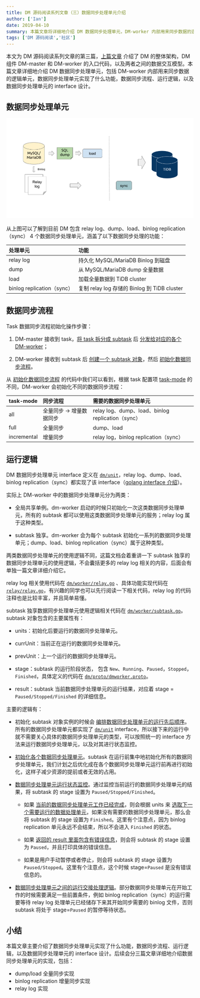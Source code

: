```yaml
---
title: DM 源码阅读系列文章（三）数据同步处理单元介绍
author: ['Ian']
date: 2019-04-10
summary: 本篇文章将详细地介绍 DM 数据同步处理单元，DM-worker 内部用来同步数据的逻辑单元，包括数据同步处理单元实现了什么功能，数据同步流程、运行逻辑，以及数据同步处理单元的 interface 设计。
tags: ['DM 源码阅读','社区']
---
```


本文为 DM 源码阅读系列文章的第三篇，[上篇文章](https://pingcap.com/blog-cn/dm-source-code-reading-2/) 介绍了 DM 的整体架构，DM 组件 DM-master 和 DM-worker 的入口代码，以及两者之间的数据交互模型。本篇文章详细地介绍 DM 数据同步处理单元，包括 DM-worker 内部用来同步数据的逻辑单元，数据同步处理单元实现了什么功能，数据同步流程、运行逻辑，以及数据同步处理单元的 interface 设计。

## 数据同步处理单元

![](media/dm-source-code-reading-3/1.png)

从上图可以了解到目前 DM 包含 relay log、dump、load、binlog replication（sync） 4 个数据同步处理单元，涵盖了以下数据同步处理的功能：

| 处理单元 | 功能 |
|:------|:--------------------|
| relay log | 持久化 MySQL/MariaDB Binlog 到磁盘 |
| dump | 从 MySQL/MariaDB dump 全量数据 |
| load | 加载全量数据到 TiDB cluster |
| binlog replication（sync） | 复制 relay log 存储的 Binlog 到 TiDB cluster |

## 数据同步流程

Task 数据同步流程初始化操作步骤：

1. DM-master 接收到 task，[将 task 拆分成 subtask](https://github.com/pingcap/dm/blob/6855ea4e40bb5e3775709054a59a55c628a0922f/dm/master/server.go#L190) 后 [分发给对应的各个 DM-worker](https://github.com/pingcap/dm/blob/6855ea4e40bb5e3775709054a59a55c628a0922f/dm/master/server.go#L248)；

2. DM-worker 接收到 subtask 后 [创建一个 subtask 对象](https://github.com/pingcap/dm/blob/6855ea4e40bb5e3775709054a59a55c628a0922f/dm/worker/server.go#L160)，然后 [初始化数据同步流程](https://github.com/pingcap/dm/blob/6855ea4e40bb5e3775709054a59a55c628a0922f/dm/worker/subtask.go#L84)。

从 [初始化数据同步流程](https://github.com/pingcap/dm/blob/6855ea4e40bb5e3775709054a59a55c628a0922f/dm/worker/subtask.go#L84) 的代码中我们可以看到，根据 task 配置项 [task-mode](https://github.com/pingcap/dm/blob/6855ea4e40bb5e3775709054a59a55c628a0922f/dm/config/task.go#L220) 的不同，DM-worker 会初始化不同的数据同步流程：

| task-mode | 同步流程 | 需要的数据同步处理单元 |
|:----------|:----------------|:------------------|
| all | 全量同步 -> 增量数据同步 | relay log、dump、load、binlog replication（sync） |
| full | 全量同步 | dump、load |
| incremental | 增量同步 | relay log，binlog replication（sync） |

## 运行逻辑

DM 数据同步处理单元 interface 定义在 [`dm/unit`](https://github.com/pingcap/dm/blob/6855ea4e40bb5e3775709054a59a55c628a0922f/dm/unit/unit.go)，relay log、dump、load、binlog replication（sync）都实现了该 interface（[golang interface 介绍](https://golang.org/doc/effective_go.html#interfaces)）。

实际上 DM-worker 中的数据同步处理单元分为两类：

* 全局共享单例。dm-worker 启动的时候只初始化一次这类数据同步处理单元，所有的 subtask 都可以使用这类数据同步处理单元的服务；relay log 属于这种类型。

* subtask 独享。dm-worker 会为每个 subtask 初始化一系列的数据同步处理单元；dump、load、binlog replication（sync）属于这种类型。

两类数据同步处理单元的使用逻辑不同，这篇文档会着重讲一下 subtask 独享的数据同步处理单元的使用逻辑，不会囊括更多的 relay log 相关的内容，后面会有单独一篇文章详细介绍它。

relay log 相关使用代码在 [`dm/worker/relay.go`](https://github.com/pingcap/dm/blob/6855ea4e40bb5e3775709054a59a55c628a0922f/dm/worker/relay.go) 、具体功能实现代码在 [`relay/relay.go`](https://github.com/pingcap/dm/blob/6855ea4e40bb5e3775709054a59a55c628a0922f/relay/relay.go)，有兴趣的同学也可以先行阅读一下相关代码，relay log 的代码注释也是比较丰富，并且简单易懂。

subtask 独享数据同步处理单元使用逻辑相关代码在 [`dm/worker/subtask.go`](https://github.com/pingcap/dm/blob/6855ea4e40bb5e3775709054a59a55c628a0922f/dm/worker/subtask.go)。subtask 对象包含的主要属性有：

* units：初始化后要运行的数据同步处理单元。

* currUnit：当前正在运行的数据同步处理单元。

* prevUnit：上一个运行的数据同步处理单元。

* stage：subtask 的运行阶段状态， 包含 `New`、`Running`、`Paused`，`Stopped`，`Finished`，具体定义的代码在 [`dm/proto/dmworker.proto`](https://github.com/pingcap/dm/blob/6855ea4e40bb5e3775709054a59a55c628a0922f/dm/proto/dmworker.proto#L129)。

* result：subtask 当前数据同步处理单元的运行结果，对应着 stage = `Paused/Stopped/Finished` 的详细信息。

主要的逻辑有：

* 初始化 subtask 对象实例的时候会 [编排数据同步处理单元的运行先后顺序](https://github.com/pingcap/dm/blob/6855ea4e40bb5e3775709054a59a55c628a0922f/dm/worker/subtask.go#L39)。所有的数据同步处理单元都实现了 [`dm/unit`](https://github.com/pingcap/dm/blob/6855ea4e40bb5e3775709054a59a55c628a0922f/dm/unit/unit.go) interface，所以接下来的运行中就不需要关心具体的数据同步处理单元的类型，可以按照统一的 interface 方法来运行数据同步处理单元，以及对其进行状态监控。

* [初始化各个数据同步处理单元](https://github.com/pingcap/dm/blob/6855ea4e40bb5e3775709054a59a55c628a0922f/dm/worker/subtask.go#L93)。subtask 在运行前集中地初始化所有的数据同步处理单元，我们计划之后优化成在各个数据同步处理单元运行前再进行初始化，这样子减少资源的提前或者无效的占用。

* [数据同步处理单元运行状态监控](https://github.com/pingcap/dm/blob/6855ea4e40bb5e3775709054a59a55c628a0922f/dm/worker/subtask.go#L167)。通过监控当前运行的数据同步处理单元的结果，将 subtask 的 stage 设置为 `Paused/Stopped/Finished`。

    * 如果 [当前的数据同步处理单元工作已经完成](https://github.com/pingcap/dm/blob/6855ea4e40bb5e3775709054a59a55c628a0922f/dm/worker/subtask.go#L190)，则会根据 units 来 [选取下一个需要运行的数据处理单元](https://github.com/pingcap/dm/blob/6855ea4e40bb5e3775709054a59a55c628a0922f/dm/worker/subtask.go#L216)，如果没有需要的数据同步处理单元，那么会将 subtask 的 stage 设置为 `Finished`。这里有个注意点，因为 binlog replication 单元永远不会结束，所以不会进入 `Finished` 的状态。

    * 如果 [返回的 result 里面包含有错误信息](https://github.com/pingcap/dm/blob/6855ea4e40bb5e3775709054a59a55c628a0922f/dm/worker/subtask.go#L192)，则会将 subtask 的 stage 设置为 `Paused`，并且打印具体的错误信息。

   * 如果是用户手动暂停或者停止，则会将 subtask 的 stage 设置为 `Paused/Stopped`。这里有个注意点，这个时候 stage=`Paused` 是没有错误信息的。

* [数据同步处理单元之间的运行交接处理逻辑](https://github.com/pingcap/dm/blob/6855ea4e40bb5e3775709054a59a55c628a0922f/dm/worker/subtask.go#L606)。部分数据同步处理单元在开始工作的时候需要满足一些前置条件，例如 binlog replication（sync）的运行需要等待 relay log 处理单元已经储存下来其开始同步需要的 binlog 文件，否则 subtask 将处于 stage=`Paused` 的暂停等待状态。

## 小结

本篇文章主要介绍了数据同步处理单元实现了什么功能，数据同步流程、运行逻辑，以及数据同步处理单元的 interface 设计。后续会分三篇文章详细地介绍数据同步处理单元的实现，包括：

* dump/load 全量同步实现
* binlog replication 增量同步实现
* relay log 实现
